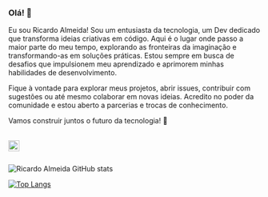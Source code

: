 ### Olá! 👋

Eu sou Ricardo Almeida! Sou um entusiasta da tecnologia, um Dev dedicado que transforma ideias criativas em código. Aqui é o lugar onde passo a maior parte do meu tempo, explorando as fronteiras da imaginação e transformando-as em soluções práticas. Estou sempre em busca de desafios que impulsionem meu aprendizado e aprimorem minhas habilidades de desenvolvimento.

Fique à vontade para explorar meus projetos, abrir issues, contribuir com sugestões ou até mesmo colaborar em novas ideias. Acredito no poder da comunidade e estou aberto a parcerias e trocas de conhecimento.

Vamos construir juntos o futuro da tecnologia! 🚀
<br>
<br>

<a href="https://www.instagram.com/ricardinho.almeida/">
<img align="left" alt="icon instagram" width="22px" src="https://cdn.jsdelivr.net/npm/simple-icons@v3/icons/instagram.svg" />
<a/>
  
<br>
<br>

![Ricardo Almeida GitHub stats](https://github-readme-stats.vercel.app/api?username=ricardocalmeida&show_icons=true&theme=transparent)

[![Top Langs](https://github-readme-stats.vercel.app/api/top-langs/?username=ricardocalmeida)](https://github.com/anuraghazra/github-readme-stats)

